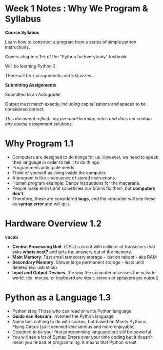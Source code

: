 # Week 1 Notes : Why We Program & Syllabus 
**Course Syllabus** 

Learn how to construct a program from a series of simple python instructions.

Covers chapters 1-5 of the "Python for Everybody" textbook. 

Will be learning Python 3

There will be 7 assignments and 5 Quizzes 

**Submitting Assignments**

Submitted to an Autograder

Output must match exactly, including capitalizations and spaces to be considered correct.

_This document reflects my personal learning notes and does not contain any course assignment solutions._
# Why Program 1.1
- Computers are designed to do things for us. However, we need to speak their language in order to tell it to do things.
- Programmers anticipate needs.
- Think of yourself as living inside the computer.
- A program is like a sequence of stored instructions.
- Human program example: Dance instructions for the macarana.
- People make errors and sometimes our brains fix them, but **computers don't**.
- Therefore, these are considered **bugs**, and the computer will see these as **syntax error** and will quit. 
# Hardware Overview 1.2 
**vocab**
- **Central Processing Unit**: (CPU) a circut with millions of transistors that asks **whats next?** and gets the answers out of the memory.
- **Main Memory**: Fast small temporary storage - lost on reboot - aka RAM
- **Secondary Memory**: Slower large permanent storage - lasts until deleted (ex: usb stick) 
- **Input and Output Devices**: the way the computer accesses the outside world. (ex: mouse, or keyboard are input. screen or speakers are output)
# Python as a Language 1.3 
- Pythonistas: Those who can read or write Python language
- **Guido van Rossum**: invented the Python language
- Name has nothing to do with snakes, but based on Monty Pythons Flying Circus (so it seemed less serious and more enjoyable)
- Designed to be your first programming language but still be powerful
- You will see a lot of Syntax Errors over your time coding but it doesn't mean you're bad at programming. It means that Python is lost. 
